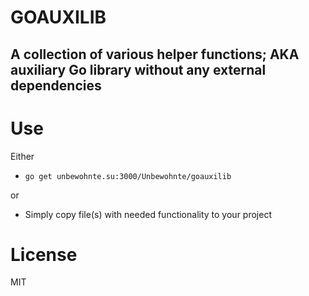 # GOAUXILIB
## A collection of various helper functions; AKA auxiliary Go library without any external dependencies

# Use
Either

- `go get unbewohnte.su:3000/Unbewohnte/goauxilib`

or

- Simply copy file(s) with needed functionality to your project

# License
MIT
